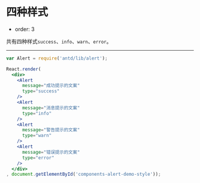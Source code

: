 # 四种样式

- order: 3

共有四种样式`success`、`info`、`warn`、`error`。

---

````jsx
var Alert = require('antd/lib/alert');

React.render(
  <div>
    <Alert
      message="成功提示的文案"
      type="success"
    />
    <Alert
      message="消息提示的文案"
      type="info"
    />
    <Alert
      message="警告提示的文案"
      type="warn"
    />
    <Alert
      message="错误提示的文案"
      type="error"
    />
  </div>
, document.getElementById('components-alert-demo-style'));
````
